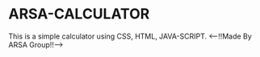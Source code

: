 # ARSA-CALCULATOR
This is a simple calculator using CSS, HTML, JAVA-SCRIPT. &lt;--!!Made By ARSA Group!!-->
